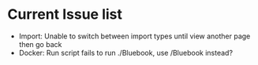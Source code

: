 # Current Issue list

* Import: Unable to switch between import types until view another page then go back
* Docker: Run script fails to run ./Bluebook, use /Bluebook instead?
